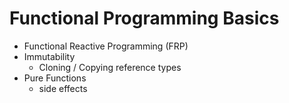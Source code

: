 # Functional Programming Basics
  
* Functional Reactive Programming (FRP)
* Immutability
  * Cloning / Copying reference types
* Pure Functions
  * side effects